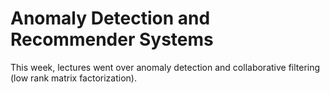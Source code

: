 # Anomaly Detection and Recommender Systems

This week, lectures went over anomaly detection and collaborative filtering (low rank matrix factorization).